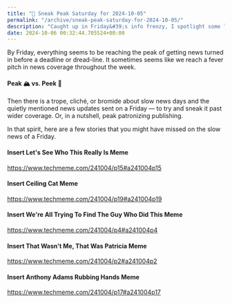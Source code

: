 ```yaml
---
title: "🔮 Sneak Peak Saturday for 2024-10-05"
permalink: "/archive/sneak-peak-saturday-for-2024-10-05/"
description: "Caught up in Friday&#39;s info frenzy, I spotlight some low-key stories you may have missed!"
date: 2024-10-06 00:32:44.705524+00:00
---
```


<!-- buttondown-editor-mode: fancy --><p>By Friday, everything seems to be reaching the peak of getting news turned in before a deadline or dread-line. It sometimes seems like we reach a fever pitch in news coverage throughout the week.</p><h4>Peak 🏔️ vs. Peek 👀</h4><p>Then there is a trope, cliché, or bromide about slow news days and the quietly mentioned news updates sent on a Friday — to try and sneak it past wider coverage. Or, in a nutshell, peak patronizing publishing.</p><p>In that spirit, here are a few stories that you might have missed on the slow news of a Friday.</p><h4>Insert Let's See Who This Really Is Meme</h4><p><a target="_blank" rel="noopener noreferrer nofollow" href="https://www.techmeme.com/241004/p15#a241004p15">https://www.techmeme.com/241004/p15#a241004p15</a></p><h4>Insert Ceiling Cat Meme</h4><p><a target="_blank" rel="noopener noreferrer nofollow" href="https://www.techmeme.com/241004/p19#a241004p19">https://www.techmeme.com/241004/p19#a241004p19</a></p><h4>Insert We're All Trying To Find The Guy Who Did This Meme</h4><p><a target="_blank" rel="noopener noreferrer nofollow" href="https://www.techmeme.com/241004/p4#a241004p4">https://www.techmeme.com/241004/p4#a241004p4</a></p><h4>Insert That Wasn't Me, That Was Patricia Meme</h4><p><a target="_blank" rel="noopener noreferrer nofollow" href="https://www.techmeme.com/241004/p2#a241004p2">https://www.techmeme.com/241004/p2#a241004p2</a></p><h4>Insert Anthony Adams Rubbing Hands Meme</h4><p><a target="_blank" rel="noopener noreferrer nofollow" href="https://www.techmeme.com/241004/p17#a241004p17">https://www.techmeme.com/241004/p17#a241004p17</a></p>